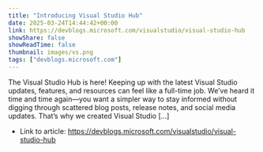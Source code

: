 ```yaml
---
title: "Introducing Visual Studio Hub"
date: 2025-03-24T14:44:42+00:00
link: https://devblogs.microsoft.com/visualstudio/visual-studio-hub
showShare: false
showReadTime: false
thumbnail: images/vs.png
tags: ["devblogs.microsoft.com"]
---
```

The Visual Studio Hub is here! Keeping up with the latest Visual Studio updates, features, and resources can feel like a full-time job. We’ve heard it time and time again—you want a simpler way to stay informed without digging through scattered blog posts, release notes, and social media updates. That’s why we created Visual Studio […]

- Link to article: https://devblogs.microsoft.com/visualstudio/visual-studio-hub